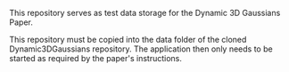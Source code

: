 This repository serves as test data storage for the Dynamic 3D Gaussians Paper. 

This repository must be copied into the data folder of the cloned Dynamic3DGaussians repository. The application then only needs to be started as required by the paper's instructions.
